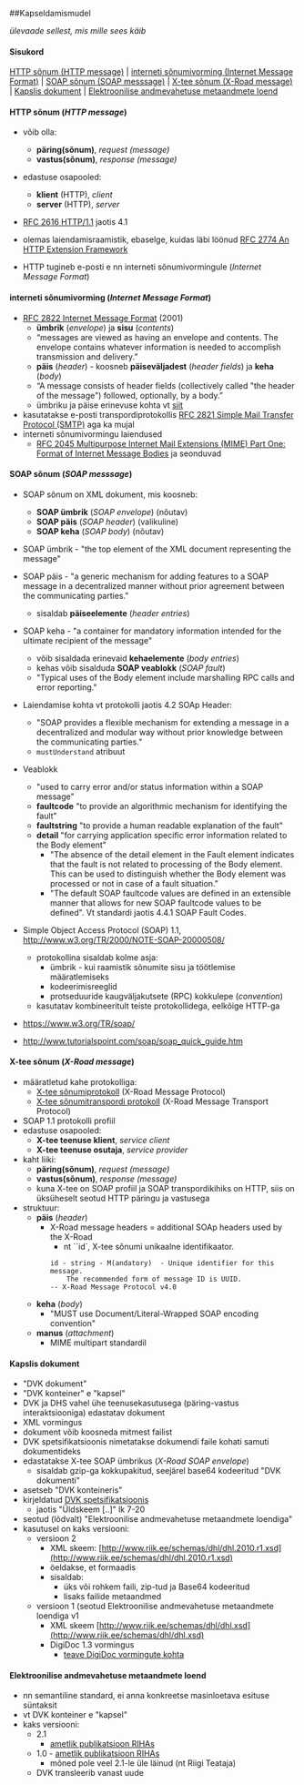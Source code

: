 ##Kapseldamismudel

_ülevaade sellest, mis mille sees käib_

#### Sisukord

[HTTP sõnum (HTTP message)](Mis%20mille%20sees%20k%C3%A4ib.md#http-s%C3%B5num-http-message) | [interneti sõnumivorming (Internet Message Format)](Mis%20mille%20sees%20k%C3%A4ib.md#interneti-s%C3%B5numivorming-internet-message-format) | [SOAP sõnum (SOAP messsage)](Mis%20mille%20sees%20k%C3%A4ib.md#soap-s%C3%B5num-soap-messsage) | [X-tee sõnum (X-Road message)](Mis%20mille%20sees%20k%C3%A4ib.md#x-tee-s%C3%B5num-x-road-message) | [Kapslis dokument](Mis%20mille%20sees%20k%C3%A4ib.md#kapslis-dokument) | [Elektroonilise andmevahetuse metaandmete loend](Mis%20mille%20sees%20k%C3%A4ib.md#elektroonilise-andmevahetuse-metaandmete-loend)

#### HTTP sõnum (_HTTP message_)
- võib olla:
  - __päring(sõnum)__, _request (message)_
  - __vastus(sõnum)__, _response (message)_
- edastuse osapooled:
  - __klient__ (HTTP), _client_
  - __server__ (HTTP), _server_
- [RFC 2616 HTTP/1.1](https://tools.ietf.org/html/rfc2616) jaotis 4.1
- olemas laiendamisraamistik, ebaselge, kuidas läbi löönud [RFC 2774 An HTTP Extension Framework](https://www.ietf.org/rfc/rfc2774.txt)

- HTTP tugineb e-posti e nn interneti sõnumivormingule (_Internet Message Format_)
 
#### interneti sõnumivorming (_Internet Message Format_)
- [RFC 2822 Internet Message Format](https://tools.ietf.org/html/rfc2822) (2001)
  - __ümbrik__ (_envelope_) ja __sisu__ (_contents_) 
  - “messages are viewed as having an envelope and contents.  The envelope contains whatever information is needed to accomplish transmission and delivery.”
  - __päis__ (_header_) - koosneb __päiseväljadest__ (_header fields_) ja __keha__ (_body_)
  - “A message consists of header fields (collectively called "the header of the message") followed, optionally, by a body.”
  - ümbriku ja päise erinevuse kohta vt [siit](http://stackoverflow.com/questions/1750194/why-does-email-need-an-envelope-and-what-does-the-envelope-mean)
- kasutatakse e-posti transpordiprotokollis [RFC 2821 Simple Mail Transfer Protocol (SMTP)](https://tools.ietf.org/html/rfc2821#section-2.3) aga ka mujal 
- interneti sõnumivormingu laiendused
  - [RFC 2045 Multipurpose Internet Mail Extensions (MIME) Part One: Format of Internet Message Bodies](https://www.ietf.org/rfc/rfc2045.txt) ja seonduvad

#### SOAP sõnum (_SOAP messsage_)
- SOAP sõnum on XML dokument, mis koosneb:
  - __SOAP ümbrik__ (_SOAP envelope_) (nõutav)
  - __SOAP päis__ (_SOAP header_) (valikuline)
  - __SOAP keha__ (_SOAP body_) (nõutav)
- SOAP ümbrik - "the top element of the XML document representing the message"
- SOAP päis - "a generic mechanism for adding features to a SOAP message in a decentralized manner without prior agreement between the communicating parties."
  - sisaldab __päiseelemente__ (_header entries_) 
- SOAP keha - "a container for mandatory information intended for the ultimate recipient of the message"
  - võib sisaldada erinevaid __kehaelemente__ (_body entries_)
  - kehas võib sisalduda __SOAP veablokk__ (_SOAP fault_)
  - "Typical uses of the Body element include marshalling RPC calls and error reporting."
- Laiendamise kohta vt protokolli jaotis 4.2 SOAp Header:
  - "SOAP provides a flexible mechanism for extending a message in a decentralized and modular way without prior knowledge between the communicating parties."
  - `mustUnderstand` atribuut
- Veablokk
  - "used to carry error and/or status information within a SOAP message"
  - __faultcode__ "to provide an algorithmic mechanism for identifying the fault"
  - __faultstring__ "to provide a human readable explanation of the fault"
  - __detail__ "for carrying application specific error information related to the Body element"
    - "The absence of the detail element in the Fault element indicates that the fault is not related to processing of the Body element. This can be used to distinguish whether the Body element was processed or not in case of a fault situation."
    - "The default SOAP faultcode values are defined in an extensible manner that allows for new SOAP faultcode values to be defined". Vt standardi jaotis 4.4.1 SOAP Fault Codes.

- Simple Object Access Protocol (SOAP) 1.1, http://www.w3.org/TR/2000/NOTE-SOAP-20000508/
  - protokollina sisaldab kolme asja:
    - ümbrik - kui raamistik sõnumite sisu ja töötlemise määratlemiseks
    - kodeerimisreeglid
    - protseduuride kaugväljakutsete (RPC) kokkulepe (_convention_)
  - kasutatav kombineeritult teiste protokollidega, eelkõige HTTP-ga 
- https://www.w3.org/TR/soap/
- http://www.tutorialspoint.com/soap/soap_quick_guide.htm 

#### X-tee sõnum (_X-Road message_)
- määratletud kahe protokolliga:
  - [X-tee sõnumiprotokoll](http://x-road.eu/docs/x-road_message_protocol_v4.0.pdf) (X-Road Message Protocol)
  - [X-tee sõnumitranspordi protokoll](http://x-road.eu/docs/x-road_message_transport_protocol.pdf) (X-Road Message Transport Protocol)
- SOAP 1.1 protokolli profiil
- edastuse osapooled:
  - __X-tee teenuse klient__, _service client_
  - __X-tee teenuse osutaja__, _service provider_
- kaht liiki:
  - __päring(sõnum)__, _request (message)_
  - __vastus(sõnum)__, _response (message)_
  - kuna X-tee on SOAP profiil ja SOAP transpordikihiks on HTTP, siis on üksüheselt seotud HTTP päringu ja vastusega
- struktuur:
  - __päis__ (_header_)
    - X-Road message headers = additional SOAp headers used by the X-Road
      - nt ``id`, X-tee sõnumi unikaalne identifikaator. 
      ```
      id - string - M(andatory)  - Unique identifier for this message.
          The recommended form of message ID is UUID.
      -- X-Road Message Protocol v4.0
      ```
  - __keha__ (_body_)
    - "MUST use Document/Literal-Wrapped SOAP encoding convention" 
  - __manus__ (_attachment_)
    - MIME multipart standardil 

#### Kapslis dokument
- "DVK dokument"
- "DVK konteiner" e "kapsel"
- DVK ja DHS vahel ühe teenusekasutusega (päring-vastus interaktsiooniga) edastatav dokument
- XML vormingus
- dokument võib koosneda mitmest failist
- DVK spetsifikatsioonis nimetatakse dokumendi faile kohati samuti dokumentideks
- edastatakse X-tee SOAP ümbrikus (_X-Road SOAP envelope_)
  - sisaldab gzip-ga kokkupakitud, seejärel base64 kodeeritud "DVK dokumenti"
- asetseb "DVK konteineris"
- kirjeldatud [DVK spetsifikatsioonis](https://github.com/e-gov/DVK/tree/master/doc)
  - jaotis "Üldskeem [..]" lk 7-20
- seotud (lõdvalt) "Elektroonilise andmevahetuse metaandmete loendiga"
- kasutusel on kaks versiooni:
  - versioon 2
    - XML skeem: [http://www.riik.ee/schemas/dhl/dhl.2010.r1.xsd](http://www.riik.ee/schemas/dhl/dhl.2010.r1.xsd)
    - öeldakse, et <failid> formaadis
    - sisaldab:
      - üks või rohkem faili, zip-tud ja Base64 kodeeritud
      - lisaks failide metaandmed
  - versioon 1 (seotud Elektroonilise andmevahetuse metaandmete loendiga v1
    - XML skeem [http://www.riik.ee/schemas/dhl/dhl.xsd](http://www.riik.ee/schemas/dhl/dhl.xsd)
    - DigiDoc 1.3 vormingus
      - [teave DigiDoc vormingute kohta](http://www.id.ee/?id=36161)
  
#### Elektroonilise andmevahetuse metaandmete loend
 - nn semantiline standard, ei anna konkreetse masinloetava esituse süntaksit
 - vt DVK konteiner e "kapsel"
 - kaks versiooni:
   - 2.1
     - [ametlik publikatsioon RIHAs](https://riha.eesti.ee/riha/main/xml/elektroonilise_andmevahetuse_metaandmete_loend/1)
   - 1.0 - [ametlik publikatsioon RIHAs](https://riha.eesti.ee/riha/main/xml/elektroonilise_andmevahetuse_metaandmete_loend)
     - mõned pole veel 2.1-le üle läinud (nt Riigi Teataja)
   - DVK transleerib vanast uude




  

